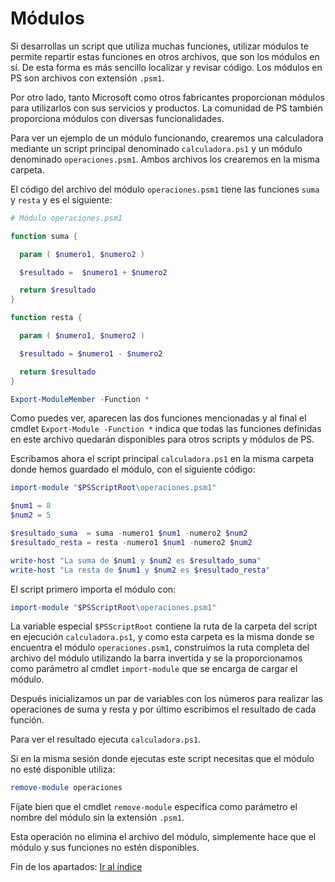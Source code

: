 # Módulos
Si desarrollas un script que utiliza muchas funciones, utilizar módulos te permite repartir estas funciones en otros archivos, que son los módulos en sí. De esta forma es más sencillo localizar y revisar código. Los módulos en PS son archivos con extensión `.psm1`.

Por otro lado, tanto Microsoft como otros fabricantes proporcionan módulos para utilizarlos con sus servicios y productos. La comunidad de PS también proporciona módulos con diversas funcionalidades.

Para ver un ejemplo de un módulo funcionando, crearemos una calculadora mediante un script principal denominado `calculadora.ps1` y un módulo denominado `operaciones.psm1`. Ambos archivos los crearemos en la misma carpeta.

El código del archivo del módulo `operaciones.psm1` tiene las funciones `suma` y `resta` y es el siguiente:

```powershell
# Módulo operaciones.psm1

function suma {

  param ( $numero1, $numero2 )

  $resultado =  $numero1 + $numero2

  return $resultado
}

function resta {

  param ( $numero1, $numero2 )

  $resultado = $numero1 - $numero2

  return $resultado
}

Export-ModuleMember -Function *
```
Como puedes ver, aparecen las dos funciones mencionadas y al final el cmdlet `Export-Module -Function *` indica que todas las funciones definidas en este archivo quedarán disponibles para otros scripts y módulos de PS.

Escribamos ahora el script principal `calculadora.ps1` en la misma carpeta donde hemos guardado el módulo, con el siguiente código:

```powershell
import-module "$PSScriptRoot\operaciones.psm1"

$num1 = 8
$num2 = 5

$resultado_suma  = suma -numero1 $num1 -numero2 $num2
$resultado_resta = resta -numero1 $num1 -numero2 $num2

write-host "La suma de $num1 y $num2 es $resultado_suma"
write-host "La resta de $num1 y $num2 es $resultado_resta"
```
El script primero importa el módulo con:
```powershell
import-module "$PSScriptRoot\operaciones.psm1"
```
La variable especial `$PSScriptRoot` contiene la ruta de la carpeta del script en ejecución `calculadora.ps1`, y como esta carpeta es la misma donde se encuentra el módulo `operaciones.psm1`, construimos la ruta completa del archivo del módulo utilizando la barra invertida y se la proporcionamos como parámetro al cmdlet `import-module` que se encarga de cargar el módulo.

Después inicializamos un par de variables con los números para realizar las operaciones de suma y resta y por último escribimos el resultado de cada función.

Para ver el resultado ejecuta `calculadora.ps1`.

Si en la misma sesión donde ejecutas este script necesitas que el módulo no esté disponible utiliza:
```powershell
remove-module operaciones
```
Fíjate bien que el cmdlet `remove-module` especifica como parámetro el nombre del módulo sin la extensión `.psm1`.

Esta operación no elimina el archivo del módulo, simplemente hace que el módulo y sus funciones no estén disponibles.

Fin de los apartados: [Ir al índice](./README.md#indice)